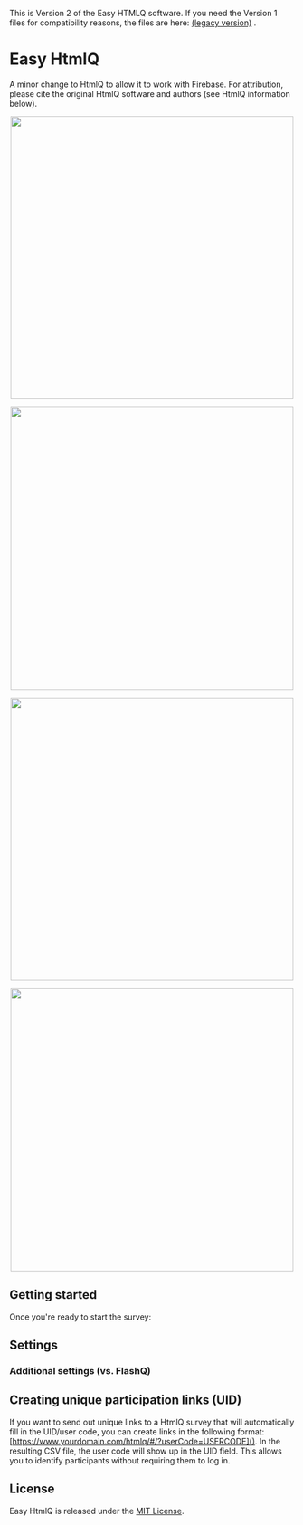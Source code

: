 This is Version 2 of the Easy HTMLQ software. If you need the Version 1 files for compatibility reasons, the files are here: [(legacy version)](https://github.com/shawnbanasick/easy-htmlq-legacy) . 


# Easy HtmlQ
A minor change to HtmlQ to allow it to work with Firebase. For attribution, please cite the original HtmlQ software and authors (see HtmlQ information below).

<p align="center">
<img src="https://github.com/shawnbanasick/easy-htmlq/blob/master/readme_assets/eq-presort.png" width="500" />
<p>
  
  
<p align="center">
<img src="https://github.com/shawnbanasick/easy-htmlq/blob/master/readme_assets/eq-card-comments" width="500" />
<p>
  
  
<p align="center">
<img src="https://github.com/shawnbanasick/easy-htmlq/blob/master/readme_assets/eq-sorting.png" width="500" />
<p>
  
  
<p align="center">
<img src="https://github.com/shawnbanasick/easy-htmlq/blob/master/readme_assets/eq-survey.png" width="500" />
<p>

## Getting started

Once you're ready to start the survey:

## Settings


### Additional settings (vs. FlashQ)


## Creating unique participation links (UID)

If you want to send out unique links to a HtmlQ survey that will automatically fill in the UID/user code, you can create links in the following format: [https://www.yourdomain.com/htmlq/#/?userCode=USERCODE](). In the resulting CSV file, the user code will show up in the UID field. This allows you to identify participants without requiring them to log in.

## License

Easy HtmlQ is released under the [MIT License](http://www.opensource.org/licenses/MIT).
